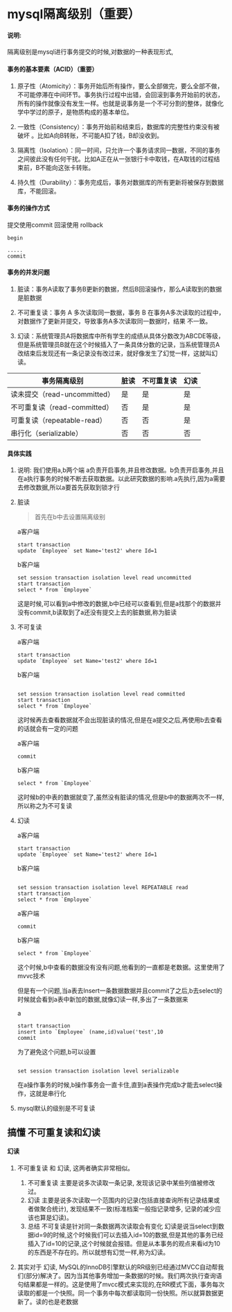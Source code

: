 # mysql隔离级别（重要）

#### 说明:

隔离级别是mysql进行事务提交的时候,对数据的一种表现形式,

#### 事务的基本要素（ACID）（重要）

1. 原子性（Atomicity）：事务开始后所有操作，要么全部做完，要么全部不做，不可能停滞在中间环节。事务执行过程中出错，会回滚到事务开始前的状态，所有的操作就像没有发生一样。也就是说事务是一个不可分割的整体，就像化学中学过的原子，是物质构成的基本单位。

2. 一致性（Consistency）：事务开始前和结束后，数据库的完整性约束没有被破坏 。比如A向B转账，不可能A扣了钱，B却没收到。

3. 隔离性（Isolation）：同一时间，只允许一个事务请求同一数据，不同的事务之间彼此没有任何干扰。比如A正在从一张银行卡中取钱，在A取钱的过程结束前，B不能向这张卡转账。

4. 持久性（Durability）：事务完成后，事务对数据库的所有更新将被保存到数据库，不能回滚。

#### 事务的操作方式

提交使用commit 回滚使用 rollback

```
begin

.....
commit
```

#### 事务的并发问题

1. 脏读：事务A读取了事务B更新的数据，然后B回滚操作，那么A读取到的数据是脏数据

2. 不可重复读：事务 A 多次读取同一数据，事务 B 在事务A多次读取的过程中，对数据作了更新并提交，导致事务A多次读取同一数据时，结果 不一致。

3. 幻读：系统管理员A将数据库中所有学生的成绩从具体分数改为ABCDE等级，但是系统管理员B就在这个时候插入了一条具体分数的记录，当系统管理员A改结束后发现还有一条记录没有改过来，就好像发生了幻觉一样，这就叫幻读。


|事务隔离级别|	脏读	|不可重复读	|幻读|
|---|---|---|---|
|读未提交（read-uncommitted）|	是	|是	|是
|不可重复读（read-committed）|	否	|是|	是
|可重复读（repeatable-read）	|否	|否|	是
|串行化（serializable）	|否	|否	|否

#### 具体实践
1. 说明: 我们使用a,b两个端 a负责开启事务,并且修改数据。b负责开启事务,并且在a执行事务的时候不断去获取数据。以此研究数据的影响.a先执行,因为a需要去修改数据,所以a要首先获取到锁才行

1. 脏读
	> 首先在b中去设置隔离级别
	
	a客户端
	
	```
	start transaction
	update `Employee` set Name='test2' where Id=1
	```
	
	b客户端
	
	```
	set session transaction isolation level read uncommitted
	start transaction
	select * from `Employee`
	```
	
	这是时候,可以看到a中修改的数据,b中已经可以查看到,但是a找那个的数据并没有commit,b读取到了a还没有提交上去的脏数据,称为脏读
	
2. 不可复读

	a客户端
	
	```
	start transaction
	update `Employee` set Name='test2' where Id=1
	```
	
	b客户端
	
	```
	
	set session transaction isolation level read committed
	start transaction
	select * from `Employee`
	
	```
	
	这时候再去查看数据就不会出现脏读的情况,但是在a提交之后,再使用b去查看的话就会有一定的问题
	
	a客户端
	
	```
	commit
	```
	b客户端
	
	```
	select * from `Employee`
	```
	
	这时候b的中表的数据就变了,虽然没有脏读的情况,但是b中的数据两次不一样, 所以称之为不可复读
	
3. 幻读

	a客户端
	
	```
	start transaction
	update `Employee` set Name='test2' where Id=1
	```
	
	b客户端
	
	```
	
	set session transaction isolation level REPEATABLE read
	start transaction
	select * from `Employee`
	
	```
	
	a客户端
	
	```
	commit
	```
	b客户端
	
	```
	select * from `Employee`
	```
	
	这个时候,b中查看的数据没有没有问题,他看到的一直都是老数据。这里使用了mvvc技术
	
	但是有一个问题,当a表去Insert一条数据数据并且commit了之后,b去select的时候就会看到a表中新加的数据,就像幻读一样,多出了一条数据来
	
	a
	
	```
	start transaction
	insert into `Employee` (name,id)value('test',10
	commit
	```
	
	为了避免这个问题,b可以设置
	
	```
	
	set session transaction isolation level serializable
	```
	
	在a操作事务的时候,b操作事务会一直卡住,直到a表操作完成b才能去select操作，这就是串行化
	
4. mysql默认的级别是不可复读

##  搞懂 不可重复读和幻读

#### 幻读

1. 不可重复读 和 幻读, 这两者确实非常相似。
	1. 不可重复读 主要是说多次读取一条记录, 发现该记录中某些列值被修改过。
	2. 幻读 主要是说多次读取一个范围内的记录(包括直接查询所有记录结果或者做聚合统计), 发现结果不一致(标准档案一般指记录增多, 记录的减少应该也算是幻读)。
	3. 总结 不可复读是针对同一条数据两次读取会有变化 幻读是说当select到数据id=9的时候,这个时候我们可以去插入id=10的数据,但是其他的事务已经插入了id=10的记录,这个时候就会报错。但是从本事务的观点来看id为10的东西是不存在的。所以就想有幻觉一样,称为幻读。

	
2. 其实对于 幻读, MySQL的InnoDB引擎默认的RR级别已经通过MVCC自动帮我们(部分)解决了。因为当其他事务增加一条数据的时候。我们两次执行查询语句结果都是一样的。这是使用了mvcc模式来实现的,在RR模式下面，事务每次读取的都是一个快照。同一个事务中每次都读取同一份快照。所以就算数据更新了。读的也是老数据




 


	

	
	
	

	
	
	


